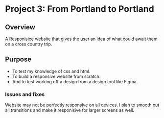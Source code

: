 # Project 3: From Portland to Portland

## Overview

A Responisice website that gives the user an idea of what could await them on a cross country trip.

## Purpose

* To test my knowledge of css and html.
* To build a responsive website from scratch.
* And to test working off a design from a design tool like Figma.

### Issues and fixes

Website may not be perfectly responsive on all devices. I plan to smooth out all transitions and make it responisive for larger screens as well.